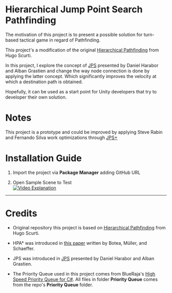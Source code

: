 ﻿# Hierarchical Jump Point Search Pathfinding

The motivation of this project is to present a possible solution for turn-based tactical game in regard of Pathfinding.

This project's a modification of the original [Hierarchical Pathfinding](https://github.com/hugoscurti/hierarchical-pathfinding/tree/master) from Hugo Scurti.

In this project, I explore the concept of [JPS](http://users.cecs.anu.edu.au/~dharabor/data/papers/harabor-grastien-aaai11.pdf) presented by Daniel Harabor and Alban Grastien and change the way node connection is done by applying the latter concept. Which significantly improves the velocity at which a destination path is obtained.

Hopefully, it can be used as a start point for Unity developers that try to developer their own solution. 

# Notes

This project is a prototype and could be improved by applying Steve Rabin and Fernando Silva work optimizations through [JPS+](http://www.gameaipro.com/GameAIPro2/GameAIPro2_Chapter14_JPS_Plus_An_Extreme_A_Star_Speed_Optimization_for_Static_Uniform_Cost_Grids.pdf)

# Installation Guide

1. Import the project via **Package Manager** adding GitHub URL

2. Open Sample Scene to Test <br>
   [![Video Explanation](https://i9.ytimg.com/vi_webp/iVV3njkSY-o/mqdefault.webp?v=689e38d5&sqp=CLjy-MQG&rs=AOn4CLDBKooMNpGQbwN5qStQnCN6sj8wLA)](https://youtu.be/iVV3njkSY-o)


- - -

# Credits

* Original repository this project is based on [Hierarchical Pathfinding](https://github.com/hugoscurti/hierarchical-pathfinding/tree/master) from Hugo Scurti.

* HPA* was introduced in [this paper](http://www.cs.ualberta.ca/~mmueller/ps/hpastar.pdf) written by Botea, Müller, and Schaeffer.

* JPS was introduced in [JPS](http://users.cecs.anu.edu.au/~dharabor/data/papers/harabor-grastien-aaai11.pdf) presented by Daniel Harabor and Alban Grastien.

* The Priority Queue used in this project comes from BlueRaja's [High Speed Priority Queue for C#](https://github.com/BlueRaja/High-Speed-Priority-Queue-for-C-Sharp).  All files in folder **Priority Queue** comes from the repo's **Priority Queue** folder.